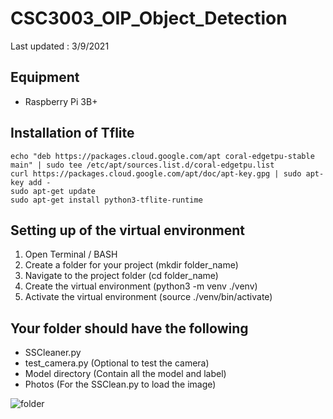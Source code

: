 # CSC3003_OIP_Object_Detection

Last updated : 3/9/2021

## Equipment

- Raspberry Pi 3B+

## Installation of Tflite
```
echo "deb https://packages.cloud.google.com/apt coral-edgetpu-stable main" | sudo tee /etc/apt/sources.list.d/coral-edgetpu.list
curl https://packages.cloud.google.com/apt/doc/apt-key.gpg | sudo apt-key add -
sudo apt-get update
sudo apt-get install python3-tflite-runtime
```

## Setting up of the virtual environment

1) Open Terminal / BASH
2) Create a folder for your project (mkdir folder_name)
3) Navigate to the project folder (cd folder_name)
4) Create the virtual environment (python3 -m venv ./venv)
5) Activate the virtual environment (source ./venv/bin/activate)

## Your folder should have the following
- SSCleaner.py
- test_camera.py (Optional to test the camera)
- Model directory (Contain all the model and label)
- Photos (For the SSClean.py to load the image)

![folder](docs/example.PNG)